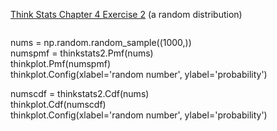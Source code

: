 [Think Stats Chapter 4 Exercise 2](http://greenteapress.com/thinkstats2/html/thinkstats2005.html#toc41) (a random distribution)

>> ```
nums = np.random.random_sample((1000,))   
numspmf = thinkstats2.Pmf(nums)   
thinkplot.Pmf(numspmf)   
thinkplot.Config(xlabel='random number', ylabel='probability')   

numscdf = thinkstats2.Cdf(nums)   
thinkplot.Cdf(numscdf)   
thinkplot.Config(xlabel='random number', ylabel='probability')   
```
